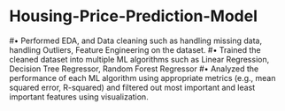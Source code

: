 # Housing-Price-Prediction-Model
#•	Performed EDA, and Data cleaning such as handling missing data, handling Outliers, Feature Engineering on the dataset.
#•	Trained the cleaned dataset into multiple ML algorithms such as Linear Regression, Decision Tree Regressor, Random Forest Regressor 
#•	Analyzed the performance of each ML algorithm using appropriate metrics (e.g., mean squared error, R-squared) and filtered out most important and least important features using visualization.
